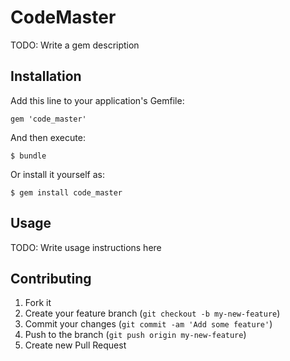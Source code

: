 # CodeMaster

TODO: Write a gem description

## Installation

Add this line to your application's Gemfile:

    gem 'code_master'

And then execute:

    $ bundle

Or install it yourself as:

    $ gem install code_master

## Usage

TODO: Write usage instructions here

## Contributing

1. Fork it
2. Create your feature branch (`git checkout -b my-new-feature`)
3. Commit your changes (`git commit -am 'Add some feature'`)
4. Push to the branch (`git push origin my-new-feature`)
5. Create new Pull Request
